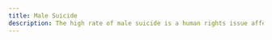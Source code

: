 ```yaml
---
title: Male Suicide
description: The high rate of male suicide is a human rights issue affecting men's right to life.
---
```

